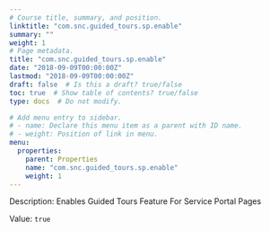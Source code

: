 ```yaml
---
# Course title, summary, and position.
linktitle: "com.snc.guided_tours.sp.enable"
summary: ""
weight: 1
# Page metadata.
title: "com.snc.guided_tours.sp.enable"
date: "2018-09-09T00:00:00Z"
lastmod: "2018-09-09T00:00:00Z"
draft: false  # Is this a draft? true/false
toc: true  # Show table of contents? true/false
type: docs  # Do not modify.

# Add menu entry to sidebar.
# - name: Declare this menu item as a parent with ID name.
# - weight: Position of link in menu.
menu:
  properties:
    parent: Properties
    name: "com.snc.guided_tours.sp.enable"
    weight: 1
---
```


Description: Enables Guided Tours Feature For Service Portal Pages


Value: `true`